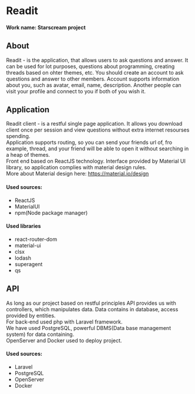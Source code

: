 # Readit  
#### Work name: Starscream project  
## About  
Readit - is the application, that allows users to ask questions and answer. It can be used for lot purposes, questions about programming, creating threads based on ohter themes, etc. You should create an account to ask questions and answer to other members. Account supports information about you, such as avatar, email, name, description. Another people can visit your profile and connect to you if both of you wish it.  
## Application
Readit client - is a restful single page application. It allows you download client once per session and view questions without extra internet resourses spending.  
Application supports routing, so you can send your friends url of, fro example, thread, and your friend will be able to open it without searching in a heap of themes.  
Front end based on ReactJS technology. Interface provided by Material UI library, so application complies with material design rules.  
More about Material design here: https://material.io/design
#### Used sources:
* ReactJS
* MaterialUI
* npm(Node package manager)
#### Used libraries
* react-router-dom
* material-ui
* clsx
* lodash
* superagent
* qs
## API
As long as our project based on restful principles API provides us with controllers, which manipulates data. Data contains in database, access provided by entities.  
For back-end used php with Laravel framework.  
We have used PostgreSQL, powerful DBMS(Data base management system) for data containing.  
OpenServer and Docker used to deploy project.  
#### Used sources: 
* Laravel
* PostgreSQL
* OpenServer
* Docker


